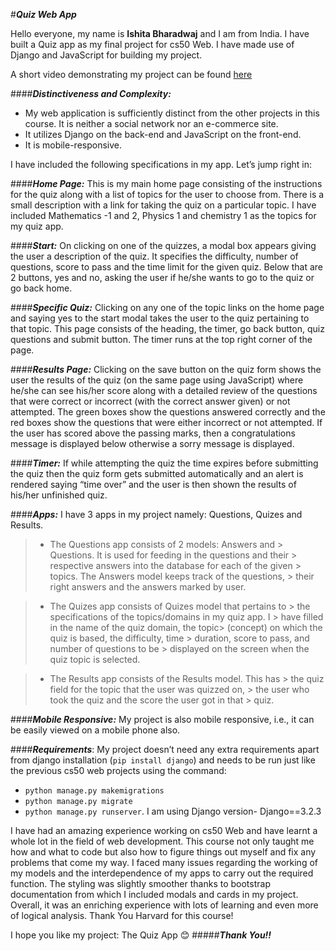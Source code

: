#***Quiz Web App***

Hello everyone, my name is **Ishita Bharadwaj** and I am from India. I have built a Quiz app as my final project for cs50 Web. I have made use of Django and JavaScript for building my project. 

A short video demonstrating my project can be found [here](https://www.youtube.com/watch?v=hbVRXIEa-x8)

####***Distinctiveness and Complexity:***
-	My web application is sufficiently distinct from the other projects in this course. It is neither a social network nor an e-commerce site. 
-	It utilizes Django on the back-end and JavaScript on the front-end.
-	It is mobile-responsive.


I have included the following specifications in my app. Let’s jump right in:

####***Home Page:***
   This is my main home page consisting of the instructions for the quiz along with a list of topics for the user to choose from. There is a small description with a link for taking the quiz on a particular topic. I have included Mathematics -1 and 2, Physics 1 and chemistry 1 as the topics for my quiz app.

####***Start:***
  On clicking on one of the quizzes, a modal box appears giving the user a description of the quiz. It specifies the difficulty, number of questions, score to pass and the time limit for the given quiz. Below that are 2 buttons, yes and no, asking the user if he/she wants to go to the quiz or go back home.

####***Specific Quiz:***
   Clicking on any one of the topic links on the home page and saying yes to the start modal takes the user to the quiz pertaining to that topic.  This page consists of the heading, the timer, go back button, quiz questions and submit button. The timer runs at the top right corner of the page. 

####***Results Page:***
   Clicking on the save button on the quiz form shows the user the results of the quiz (on the same page using JavaScript) where he/she can see his/her score along with a detailed review of the questions that were correct or incorrect (with the correct answer given) or not attempted. The green boxes show the questions answered correctly and the red boxes show the questions that were either incorrect or not attempted. If the user has scored above the passing marks, then a congratulations message is displayed below otherwise a sorry message is displayed.

####***Timer:***
 If while attempting the quiz the time expires before submitting the quiz then the quiz form gets submitted automatically and an alert is rendered saying “time over” and the user is then shown the results of his/her unfinished quiz. 

####***Apps:***
 I have 3 apps in my project namely: Questions, Quizes and Results. 

 > - The Questions app consists of 2 models: Answers and > Questions. It is used for feeding in the questions and their > respective answers into the database for each of the given > topics. The Answers model keeps track of the questions, > their right answers and the answers marked by user.

 > - The Quizes app consists of Quizes model that pertains to > the specifications of the topics/domains in my quiz app. I > have filled in the name of the quiz domain, the topic> (concept) on which the quiz is based, the difficulty, time > duration, score to pass, and number of questions to be > displayed on the screen when the quiz topic is selected.

 > - The Results app consists of the Results model. This has > the quiz field for the topic that the user was quizzed on, > the user who took the quiz and the score the user got in that > quiz.


####***Mobile Responsive:***
 My project is also mobile responsive, i.e., it can be easily viewed on a mobile phone also.

####***Requirements***: 
My project doesn’t need any extra requirements apart from django installation (`pip install django`) and needs to be run just like the previous cs50 web projects using the command:
- `python manage.py makemigrations`
- `python manage.py migrate`
- `python manage.py runserver`. 
I am using Django version- Django==3.2.3


I have had an amazing experience working on cs50 Web and have learnt a whole lot in the field of web development. This course not only taught me how and what to code but also how to figure things out myself and fix any problems that come my way. I faced many issues regarding the working of my models and the interdependence of my apps to carry out the required function. The styling was slightly smoother thanks to bootstrap documentation from which I included modals and cards in my project. Overall, it was an enriching experience with lots of learning and even more of logical analysis. Thank You Harvard for this course!



I hope you like my project: The Quiz App 😊
#####***Thank You!!***